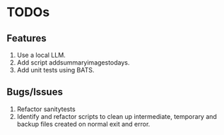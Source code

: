 # TODOs

## Features

1. Use a local LLM.
1. Add script addsummaryimagestodays.
1. Add unit tests using BATS.

## Bugs/Issues

1. Refactor sanitytests
2. Identify and refactor scripts to clean up intermediate, temporary and backup files created on normal exit and error.
